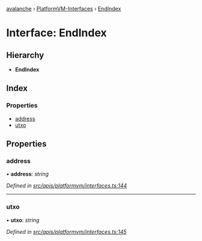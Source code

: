 [avalanche](../README.md) › [PlatformVM-Interfaces](../modules/platformvm_interfaces.md) › [EndIndex](platformvm_interfaces.endindex.md)

# Interface: EndIndex

## Hierarchy

* **EndIndex**

## Index

### Properties

* [address](platformvm_interfaces.endindex.md#address)
* [utxo](platformvm_interfaces.endindex.md#utxo)

## Properties

###  address

• **address**: *string*

*Defined in [src/apis/platformvm/interfaces.ts:144](https://github.com/ava-labs/avalanchejs/blob/ca67b81/src/apis/platformvm/interfaces.ts#L144)*

___

###  utxo

• **utxo**: *string*

*Defined in [src/apis/platformvm/interfaces.ts:145](https://github.com/ava-labs/avalanchejs/blob/ca67b81/src/apis/platformvm/interfaces.ts#L145)*
